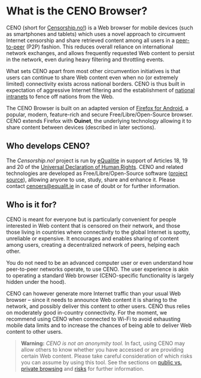 # What is the CENO Browser?

CENO (short for [Censorship.no!][]) is a Web browser for mobile devices (such as smartphones and tablets) which uses a novel approach to circumvent Internet censorship and share retrieved content among all users in a [peer-to-peer][P2P] (P2P) fashion.  This reduces overall reliance on international network exchanges, and allows frequently requested Web content to persist in the network, even during heavy filtering and throttling events.

[Censorship.no!]: https://censorship.no/
[P2P]: https://en.wikipedia.org/wiki/Peer-to-peer

What sets CENO apart from most other circumvention initiatives is that users can continue to share Web content even when no (or extremely limited) connectivity exists across national borders.  CENO is thus built in expectation of aggressive Internet filtering and the establishment of [national intranets][] to fence off nations from the Web.

[national intranets]: https://en.wikipedia.org/wiki/National_intranet

The CENO Browser is built on an adapted version of [Firefox for Android][], a popular, modern, feature-rich and secure Free/Libre/Open-Source browser.  CENO extends Firefox with **Ouinet**, the underlying technology allowing it to share content between devices (described in later sections).

[Firefox for Android]: https://www.mozilla.org/firefox/android/

## Who develops CENO?

The *Censorship.no!* project is run by [eQualitie][] in support of Articles 18, 19 and 20 of the [Universal Declaration of Human Rights][].  CENO and related technologies are developed as Free/Libre/Open-Source software ([project source][ceno-repos]), allowing anyone to use, study, share and enhance it.  Please contact <cenoers@equalit.ie> in case of doubt or for further information.

[eQualitie]: https://equalit.ie/
[Universal Declaration of Human Rights]: https://www.un.org/en/universal-declaration-human-rights/
[ceno-repos]: https://github.com/censorship-no/
    "CENO source code repositories"

## Who is it for?

CENO is meant for everyone but is particularly convenient for people interested in Web content that is censored on their network, and those those living in countries where connectivity to the global Internet is spotty, unreliable or expensive.  It encourages and enables sharing of content among users, creating a decentralized network of peers, helping each other.

You do not need to be an advanced computer user or even understand how peer-to-peer networks operate, to use CENO.  The user experience is akin to operating a standard Web browser (CENO-specific functionality is largely hidden under the hood).

CENO can however generate more Internet traffic than your usual Web browser – since it needs to announce Web content it is sharing to the network, and possibly deliver this content to other users.  CENO thus relies on moderately good in-country connectivity.  For the moment, we recommend using CENO when connected to Wi-Fi to avoid exhausting mobile data limits and to increase the chances of being able to deliver Web content to other users.

> **Warning:** *CENO is not an anonymity tool.*  In fact, using CENO may allow others to know whether you have accessed or are providing certain Web content.  Please take careful consideration of which risks you can assume by using this tool.  See the sections on [public vs. private browsing](../concepts/public-private.md) and [risks](../concepts/risks.md) for further information.
